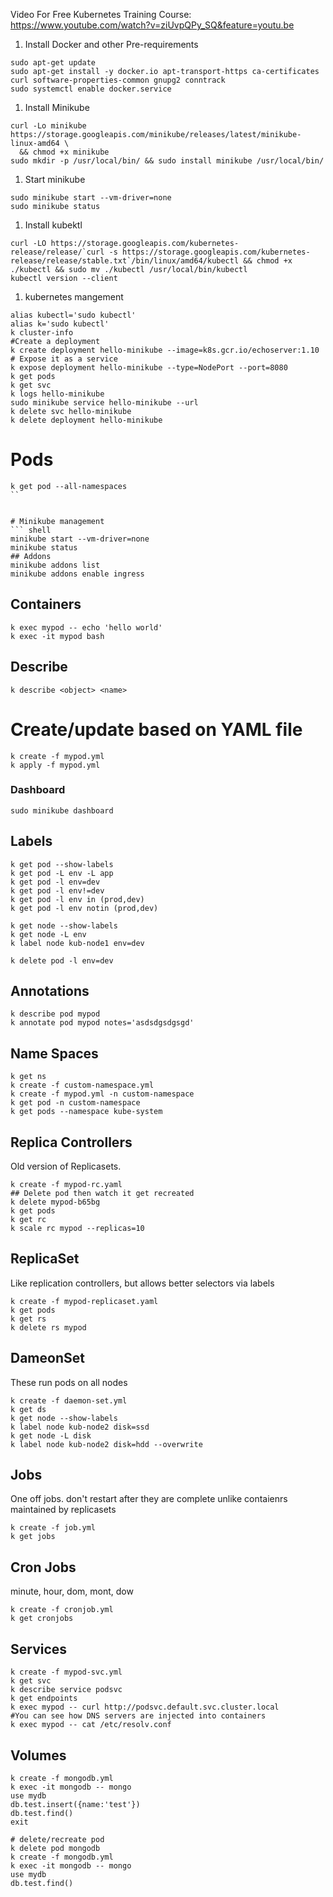 Video For Free Kubernetes Training Course:
https://www.youtube.com/watch?v=ziUvpQPy_SQ&feature=youtu.be

1. Install Docker and other Pre-requirements
``` shell
sudo apt-get update
sudo apt-get install -y docker.io apt-transport-https ca-certificates curl software-properties-common gnupg2 conntrack
sudo systemctl enable docker.service
```


1. Install Minikube
```shell
curl -Lo minikube https://storage.googleapis.com/minikube/releases/latest/minikube-linux-amd64 \
  && chmod +x minikube
sudo mkdir -p /usr/local/bin/ && sudo install minikube /usr/local/bin/
```

1. Start minikube
``` shell
sudo minikube start --vm-driver=none
sudo minikube status
```

1. Install kubektl
``` shell
curl -LO https://storage.googleapis.com/kubernetes-release/release/`curl -s https://storage.googleapis.com/kubernetes-release/release/stable.txt`/bin/linux/amd64/kubectl && chmod +x ./kubectl && sudo mv ./kubectl /usr/local/bin/kubectl
kubectl version --client
```

1. kubernetes mangement
``` shell
alias kubectl='sudo kubectl'
alias k='sudo kubectl'
k cluster-info
#Create a deployment
k create deployment hello-minikube --image=k8s.gcr.io/echoserver:1.10
# Expose it as a service
k expose deployment hello-minikube --type=NodePort --port=8080
k get pods
k get svc
k logs hello-minikube
sudo minikube service hello-minikube --url
k delete svc hello-minikube
k delete deployment hello-minikube
```

# Pods
``` shell
k get pod --all-namespaces
``


# Minikube management
``` shell
minikube start --vm-driver=none
minikube status
## Addons
minikube addons list
minikube addons enable ingress
```


## Containers
``` shell
k exec mypod -- echo 'hello world'
k exec -it mypod bash
```

## Describe
``` shell
k describe <object> <name>
```



# Create/update based on YAML file
``` shell
k create -f mypod.yml
k apply -f mypod.yml
```

### Dashboard
``` shell
sudo minikube dashboard
```


## Labels
``` shell
k get pod --show-labels
k get pod -L env -L app
k get pod -l env=dev
k get pod -l env!=dev
k get pod -l env in (prod,dev)
k get pod -l env notin (prod,dev)

k get node --show-labels
k get node -L env
k label node kub-node1 env=dev

k delete pod -l env=dev
```

## Annotations
``` shell
k describe pod mypod
k annotate pod mypod notes='asdsdgsdgsgd'
```

## Name Spaces
``` shell
k get ns
k create -f custom-namespace.yml
k create -f mypod.yml -n custom-namespace
k get pod -n custom-namespace
k get pods --namespace kube-system
```

## Replica Controllers
Old version of Replicasets. 
``` shell
k create -f mypod-rc.yaml
## Delete pod then watch it get recreated
k delete mypod-b65bg
k get pods
k get rc
k scale rc mypod --replicas=10
```


## ReplicaSet
Like replication controllers, but allows better selectors via labels
``` shell
k create -f mypod-replicaset.yaml
k get pods
k get rs
k delete rs mypod
```

## DameonSet
These run pods on all nodes
``` shell
k create -f daemon-set.yml
k get ds
k get node --show-labels
k label node kub-node2 disk=ssd
k get node -L disk
k label node kub-node2 disk=hdd --overwrite
```


## Jobs
One off jobs. don't restart after they are complete unlike contaienrs maintained by replicasets
``` shell
k create -f job.yml
k get jobs
```

## Cron Jobs
minute, hour, dom, mont, dow
``` shell
k create -f cronjob.yml
k get cronjobs
```

## Services
``` shell
k create -f mypod-svc.yml
k get svc
k describe service podsvc
k get endpoints
k exec mypod -- curl http://podsvc.default.svc.cluster.local
#You can see how DNS servers are injected into containers
k exec mypod -- cat /etc/resolv.conf
```

## Volumes
``` shell
k create -f mongodb.yml
k exec -it mongodb -- mongo
use mydb
db.test.insert({name:'test'})
db.test.find()
exit

# delete/recreate pod
k delete pod mongodb
k create -f mongodb.yml
k exec -it mongodb -- mongo
use mydb
db.test.find()

```
